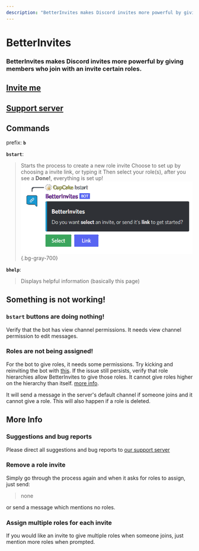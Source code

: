 ```yaml
---
description: "BetterInvites makes Discord invites more powerful by giving members who join with an invite certain roles."
---
```


# BetterInvites
### BetterInvites makes Discord invites more powerful by giving members who join with an invite certain roles.

## [Invite me](https://thymedev.github.io/invite/betterinvites)
## [Support server](https://thymedev.github.io/discord.html)

## Commands
prefix: **`b`**

**`bstart`**: 
>Starts the process to create a new role invite
>Choose to set up by choosing a invite link, or typing it
>Then select your role(s), after you see a **Done!**, everything is set up!
![](/media/BetterInvites_bstart.png){.bg-gray-700}

**`bhelp`**:
>Displays helpful information (basically this page)


## Something is not working!
### `bstart` buttons are doing nothing!
Verify that the bot has view channel permissions. It needs view channel permission to edit messages.

### Roles are not being assigned!
For the bot to give roles, it needs some permissions. Try kicking and reinviting the bot with [this](https://thymedev.github.io/invite/betterinvites).
If the issue still persists, verify that role hierarchies allow BetterInvites to give those roles. It cannot give roles higher on the hierarchy than itself. [more info](https://support.discord.com/hc/en-us/articles/214836687-Role-Management-101).

It will send a message in the server's default channel if someone joins and it cannot give a role.
This will also happen if a role is deleted.

## More Info
### Suggestions and bug reports
Please direct all suggestions and bug reports to [our support server](https://thymedev.github.io/discord.html)

### Remove a role invite
Simply go through the process again and when it asks for roles to assign, just send:
>none

or send a message which mentions no roles.

### Assign multiple roles for each invite
If you would like an invite to give multiple roles when someone joins, just mention more roles when prompted.
